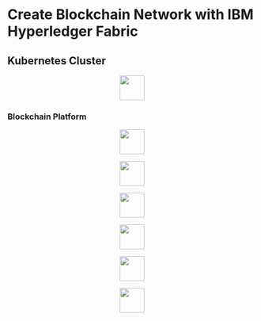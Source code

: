 # Create Blockchain Network with IBM Hyperledger Fabric


## Kubernetes Cluster


<p align="center">
  <img height="50" src="https://raw.githubusercontent.com/trellisfw/trellisfw-blockchain-pac-business-network/master/assets/images/blockchain_tutorial/01_kubernetes_cluster.png">
</p>

### Blockchain Platform

<p align="center">
  <img height="50" src="https://raw.githubusercontent.com/trellisfw/trellisfw-blockchain-pac-business-network/master/assets/images/blockchain_tutorial/01_blockchain_plaftorm.png">
</p>

<p align="center">
  <img height="50" src="https://raw.githubusercontent.com/trellisfw/trellisfw-blockchain-pac-business-network/master/assets/images/blockchain_tutorial/02_blockchain_plaftorm.png">
</p>

<p align="center">
  <img height="50" src="https://raw.githubusercontent.com/trellisfw/trellisfw-blockchain-pac-business-network/master/assets/images/blockchain_tutorial/03_blockchain_plaftorm.png">
</p>

<p align="center">
  <img height="50" src="https://raw.githubusercontent.com/trellisfw/trellisfw-blockchain-pac-business-network/master/assets/images/blockchain_tutorial/04_blockchain_plaftorm.png">
</p>

<p align="center">
  <img height="50" src="https://raw.githubusercontent.com/trellisfw/trellisfw-blockchain-pac-business-network/master/assets/images/blockchain_tutorial/05_blockchain_plaftorm.png">
</p>

<p align="center">
  <img height="50" src="https://raw.githubusercontent.com/trellisfw/trellisfw-blockchain-pac-business-network/master/assets/images/blockchain_tutorial/06_blockchain_plaftorm.png">
</p>